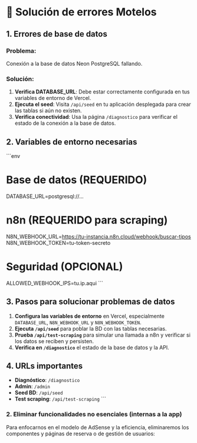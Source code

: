 # 🔧 Solución de errores Motelos

## 1. Errores de base de datos

### Problema:
Conexión a la base de datos Neon PostgreSQL fallando.

### Solución:
1. **Verifica DATABASE_URL**: Debe estar correctamente configurada en tus variables de entorno de Vercel.
2. **Ejecuta el seed**: Visita `/api/seed` en tu aplicación desplegada para crear las tablas si aún no existen.
3. **Verifica conectividad**: Usa la página `/diagnostico` para verificar el estado de la conexión a la base de datos.

## 2. Variables de entorno necesarias

\`\`\`env
# Base de datos (REQUERIDO)
DATABASE_URL=postgresql://...

# n8n (REQUERIDO para scraping)
N8N_WEBHOOK_URL=https://tu-instancia.n8n.cloud/webhook/buscar-tipos
N8N_WEBHOOK_TOKEN=tu-token-secreto

# Seguridad (OPCIONAL)
ALLOWED_WEBHOOK_IPS=tu.ip.aqui
\`\`\`

## 3. Pasos para solucionar problemas de datos

1. **Configura las variables de entorno** en Vercel, especialmente `DATABASE_URL`, `N8N_WEBHOOK_URL` y `N8N_WEBHOOK_TOKEN`.
2. **Ejecuta `/api/seed`** para poblar la BD con las tablas necesarias.
3. **Prueba `/api/test-scraping`** para simular una llamada a n8n y verificar si los datos se reciben y persisten.
4. **Verifica en `/diagnostico`** el estado de la base de datos y la API.

## 4. URLs importantes

- **Diagnóstico**: `/diagnostico`
- **Admin**: `/admin`
- **Seed BD**: `/api/seed`
- **Test scraping**: `/api/test-scraping`
\`\`\`


### 2. Eliminar funcionalidades no esenciales (internas a la app)

Para enfocarnos en el modelo de AdSense y la eficiencia, eliminaremos los componentes y páginas de reserva o de gestión de usuarios:
